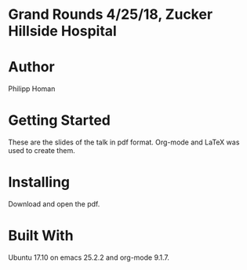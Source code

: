 
# Grand Rounds 4/25/18, Zucker Hillside Hospital 

# Author

Philipp Homan <phoman1 at northwell dot edu>

# Getting Started

These are the slides of the talk in pdf format. Org-mode and LaTeX was used to create them. 

# Installing

Download and open the pdf.

# Built With

Ubuntu 17.10 on emacs
25.2.2 and org-mode
9.1.7.

